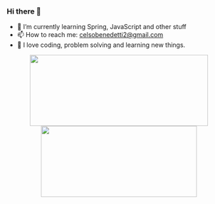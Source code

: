 ### Hi there 👋

- 🌱 I’m currently learning Spring, JavaScript and other stuff 
- 📫 How to reach me: celsobenedetti2@gmail.com
- 🦕 I love coding, problem solving and learning new things.

<p align="center">
<img src="https://github-readme-stats.vercel.app/api/wakatime?username=celso-patiri&theme=tokyonight&show_icons=true&layout=default&langs_count=4" height="160px", width="400px" />
<img src="https://github-readme-stats.vercel.app/api?username=celso-patiri&theme=tokyonight&custom_title=Github Stats&include_all_commits=true&count_private=true" height="160px", width="350px" />
</p>
